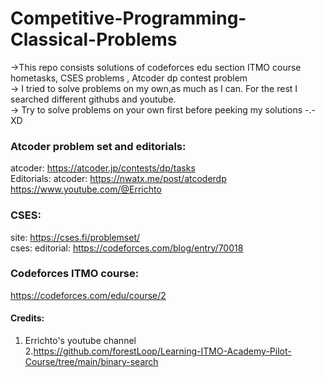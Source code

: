 # Competitive-Programming-Classical-Problems
 
->This repo consists solutions of codeforces edu section ITMO course hometasks, CSES problems , Atcoder dp contest problem </br>
-> I tried to solve problems on my own,as much as I can. For the rest I searched different githubs and youtube. </br>
-> Try to solve problems on your own first before peeking my solutions -.- XD

### Atcoder problem set and editorials:  </br>
atcoder: https://atcoder.jp/contests/dp/tasks </br>
Editorials: atcoder: https://nwatx.me/post/atcoderdp </br>
https://www.youtube.com/@Errichto </br>

### CSES:
site: https://cses.fi/problemset/ </br>
cses: editorial: https://codeforces.com/blog/entry/70018 </br>

### Codeforces ITMO course: 
https://codeforces.com/edu/course/2 </br>

#### Credits:
1. Errichto's youtube channel </br>
2.https://github.com/forestLoop/Learning-ITMO-Academy-Pilot-Course/tree/main/binary-search  </br>
